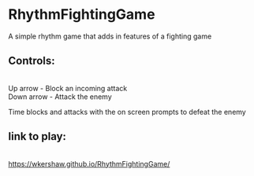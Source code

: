# RhythmFightingGame
A simple rhythm game that adds in features of a fighting game

<h2>Controls:</h2> <br>
  Up arrow - Block an incoming attack <br>
  Down arrow - Attack the enemy <br>
  
  Time blocks and attacks with the on screen prompts to defeat the enemy

<h2>link to play:</h2><br>
<a href='https://wkershaw.github.io/RhythmFightingGame'>https://wkershaw.github.io/RhythmFightingGame/<a>
